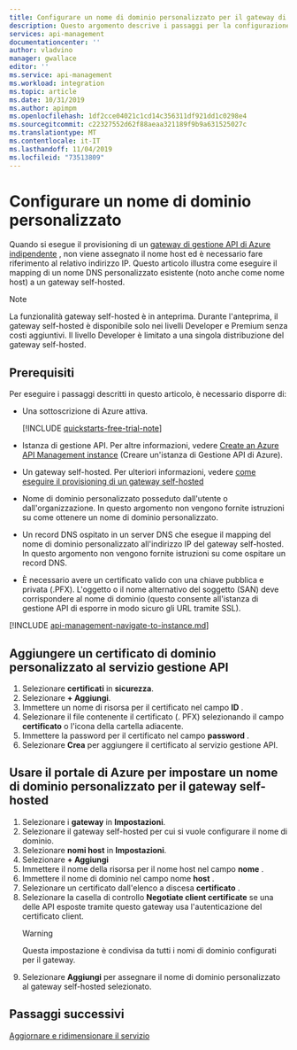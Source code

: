 ```yaml
---
title: Configurare un nome di dominio personalizzato per il gateway di gestione API di Azure self-hosted | Microsoft Docs
description: Questo argomento descrive i passaggi per la configurazione di un nome di dominio personalizzato per il gateway di gestione API di Azure self-hosted.
services: api-management
documentationcenter: ''
author: vladvino
manager: gwallace
editor: ''
ms.service: api-management
ms.workload: integration
ms.topic: article
ms.date: 10/31/2019
ms.author: apimpm
ms.openlocfilehash: 1df2cce04021c1cd14c356311df921dd1c0298e4
ms.sourcegitcommit: c22327552d62f88aeaa321189f9b9a631525027c
ms.translationtype: MT
ms.contentlocale: it-IT
ms.lasthandoff: 11/04/2019
ms.locfileid: "73513809"
---
```

# <a name="configure-a-custom-domain-name"></a>Configurare un nome di dominio personalizzato

Quando si esegue il provisioning di un [gateway di gestione API di Azure indipendente](self-hosted-gateway-overview.md) , non viene assegnato il nome host ed è necessario fare riferimento al relativo indirizzo IP. Questo articolo illustra come eseguire il mapping di un nome DNS personalizzato esistente (noto anche come nome host) a un gateway self-hosted.

> [!NOTE]
> La funzionalità gateway self-hosted è in anteprima. Durante l'anteprima, il gateway self-hosted è disponibile solo nei livelli Developer e Premium senza costi aggiuntivi. Il livello Developer è limitato a una singola distribuzione del gateway self-hosted.

## <a name="prerequisites"></a>Prerequisiti

Per eseguire i passaggi descritti in questo articolo, è necessario disporre di:

-   Una sottoscrizione di Azure attiva.

    [!INCLUDE [quickstarts-free-trial-note](../../includes/quickstarts-free-trial-note.md)]

-   Istanza di gestione API. Per altre informazioni, vedere [Create an Azure API Management instance](get-started-create-service-instance.md) (Creare un'istanza di Gestione API di Azure).
- Un gateway self-hosted. Per ulteriori informazioni, vedere [come eseguire il provisioning di un gateway self-hosted](api-management-howto-provision-self-hosted-gateway.md)
-   Nome di dominio personalizzato posseduto dall'utente o dall'organizzazione. In questo argomento non vengono fornite istruzioni su come ottenere un nome di dominio personalizzato.
-   Un record DNS ospitato in un server DNS che esegue il mapping del nome di dominio personalizzato all'indirizzo IP del gateway self-hosted. In questo argomento non vengono fornite istruzioni su come ospitare un record DNS.
-   È necessario avere un certificato valido con una chiave pubblica e privata (.PFX). L'oggetto o il nome alternativo del soggetto (SAN) deve corrispondere al nome di dominio (questo consente all'istanza di gestione API di esporre in modo sicuro gli URL tramite SSL).

[!INCLUDE [api-management-navigate-to-instance.md](../../includes/api-management-navigate-to-instance.md)]

## <a name="add-custom-domain-certificate-to-your-api-management-service"></a>Aggiungere un certificato di dominio personalizzato al servizio gestione API

1. Selezionare **certificati** in **sicurezza**.
2. Selezionare **+ Aggiungi**.
3. Immettere un nome di risorsa per il certificato nel campo **ID** .
4. Selezionare il file contenente il certificato (. PFX) selezionando il campo **certificato** o l'icona della cartella adiacente.
5. Immettere la password per il certificato nel campo **password** .
6. Selezionare **Crea** per aggiungere il certificato al servizio gestione API.

## <a name="use-the-azure-portal-to-set-a-custom-domain-name-for-your-self-hosted-gateway"></a>Usare il portale di Azure per impostare un nome di dominio personalizzato per il gateway self-hosted

1. Selezionare i **gateway** in **Impostazioni**.
2. Selezionare il gateway self-hosted per cui si vuole configurare il nome di dominio.
3. Selezionare **nomi host** in **Impostazioni**.
4. Selezionare **+ Aggiungi**
5. Immettere il nome della risorsa per il nome host nel campo **nome** .
6. Immettere il nome di dominio nel campo nome **host** .
7. Selezionare un certificato dall'elenco a discesa **certificato** .
8. Selezionare la casella di controllo **Negotiate client certificate** se una delle API esposte tramite questo gateway usa l'autenticazione del certificato client.
    > [!WARNING]
    > Questa impostazione è condivisa da tutti i nomi di dominio configurati per il gateway.
9. Selezionare **Aggiungi** per assegnare il nome di dominio personalizzato al gateway self-hosted selezionato.

## <a name="next-steps"></a>Passaggi successivi

[Aggiornare e ridimensionare il servizio](upgrade-and-scale.md)
